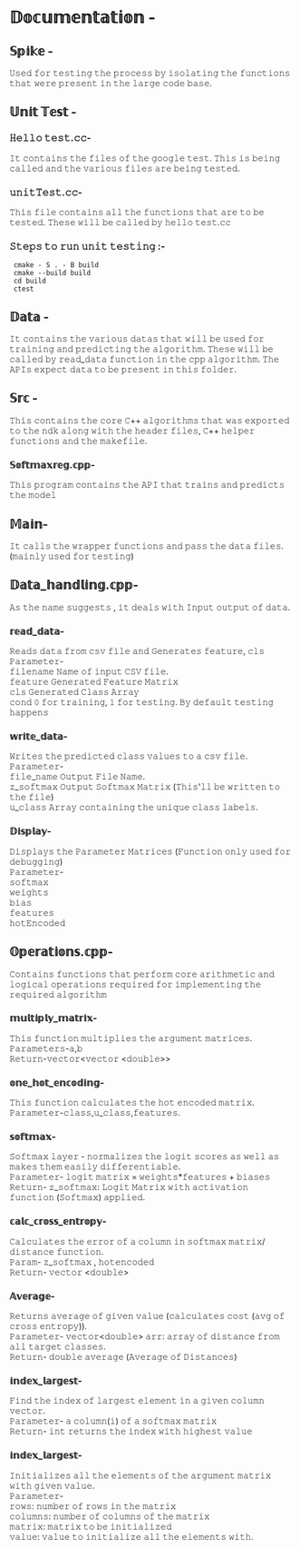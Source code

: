 
# 𝔻𝕠𝕔𝕦𝕞𝕖𝕟𝕥𝕒𝕥𝕚𝕠𝕟 - 

## 𝕊𝕡𝕚𝕜𝕖 -
𝚄𝚜𝚎𝚍 𝚏𝚘𝚛 𝚝𝚎𝚜𝚝𝚒𝚗𝚐 𝚝𝚑𝚎 𝚙𝚛𝚘𝚌𝚎𝚜𝚜 𝚋𝚢 𝚒𝚜𝚘𝚕𝚊𝚝𝚒𝚗𝚐 𝚝𝚑𝚎 𝚏𝚞𝚗𝚌𝚝𝚒𝚘𝚗𝚜 𝚝𝚑𝚊𝚝 𝚠𝚎𝚛𝚎 𝚙𝚛𝚎𝚜𝚎𝚗𝚝 𝚒𝚗 𝚝𝚑𝚎 𝚕𝚊𝚛𝚐𝚎 𝚌𝚘𝚍𝚎 𝚋𝚊𝚜𝚎.

## 𝕌𝕟𝕚𝕥 𝕋𝕖𝕤𝕥 -

### 𝙷𝚎𝚕𝚕𝚘 𝚝𝚎𝚜𝚝.𝚌𝚌-
𝙸𝚝 𝚌𝚘𝚗𝚝𝚊𝚒𝚗𝚜 𝚝𝚑𝚎 𝚏𝚒𝚕𝚎𝚜 𝚘𝚏 𝚝𝚑𝚎 𝚐𝚘𝚘𝚐𝚕𝚎 𝚝𝚎𝚜𝚝. 𝚃𝚑𝚒𝚜 𝚒𝚜 𝚋𝚎𝚒𝚗𝚐 𝚌𝚊𝚕𝚕𝚎𝚍 𝚊𝚗𝚍 𝚝𝚑𝚎 𝚟𝚊𝚛𝚒𝚘𝚞𝚜 𝚏𝚒𝚕𝚎𝚜 𝚊𝚛𝚎 𝚋𝚎𝚒𝚗𝚐 𝚝𝚎𝚜𝚝𝚎𝚍.

### 𝚞𝚗𝚒𝚝𝚃𝚎𝚜𝚝.𝚌𝚌-
𝚃𝚑𝚒𝚜 𝚏𝚒𝚕𝚎 𝚌𝚘𝚗𝚝𝚊𝚒𝚗𝚜 𝚊𝚕𝚕 𝚝𝚑𝚎 𝚏𝚞𝚗𝚌𝚝𝚒𝚘𝚗𝚜 𝚝𝚑𝚊𝚝 𝚊𝚛𝚎 𝚝𝚘 𝚋𝚎 𝚝𝚎𝚜𝚝𝚎𝚍. 𝚃𝚑𝚎𝚜𝚎 𝚠𝚒𝚕𝚕 𝚋𝚎 𝚌𝚊𝚕𝚕𝚎𝚍 𝚋𝚢 𝚑𝚎𝚕𝚕𝚘 𝚝𝚎𝚜𝚝.𝚌𝚌

### 𝚂𝚝𝚎𝚙𝚜 𝚝𝚘 𝚛𝚞𝚗 𝚞𝚗𝚒𝚝 𝚝𝚎𝚜𝚝𝚒𝚗𝚐 :-

```
 cmake - S . - B build
 cmake --build build
 cd build
 ctest
 ```

## 𝔻𝕒𝕥𝕒 -
𝙸𝚝 𝚌𝚘𝚗𝚝𝚊𝚒𝚗𝚜 𝚝𝚑𝚎 𝚟𝚊𝚛𝚒𝚘𝚞𝚜 𝚍𝚊𝚝𝚊𝚜 𝚝𝚑𝚊𝚝 𝚠𝚒𝚕𝚕 𝚋𝚎 𝚞𝚜𝚎𝚍 𝚏𝚘𝚛 𝚝𝚛𝚊𝚒𝚗𝚒𝚗𝚐 𝚊𝚗𝚍 𝚙𝚛𝚎𝚍𝚒𝚌𝚝𝚒𝚗𝚐 𝚝𝚑𝚎 𝚊𝚕𝚐𝚘𝚛𝚒𝚝𝚑𝚖. 𝚃𝚑𝚎𝚜𝚎 𝚠𝚒𝚕𝚕 𝚋𝚎 𝚌𝚊𝚕𝚕𝚎𝚍 𝚋𝚢 𝚛𝚎𝚊𝚍_𝚍𝚊𝚝𝚊 𝚏𝚞𝚗𝚌𝚝𝚒𝚘𝚗 𝚒𝚗 𝚝𝚑𝚎 𝚌𝚙𝚙 𝚊𝚕𝚐𝚘𝚛𝚒𝚝𝚑𝚖. 𝚃𝚑𝚎 𝙰𝙿𝙸𝚜 𝚎𝚡𝚙𝚎𝚌𝚝 𝚍𝚊𝚝𝚊 𝚝𝚘 𝚋𝚎 𝚙𝚛𝚎𝚜𝚎𝚗𝚝 𝚒𝚗 𝚝𝚑𝚒𝚜 𝚏𝚘𝚕𝚍𝚎𝚛.

## 𝕊𝕣𝕔 -
𝚃𝚑𝚒𝚜 𝚌𝚘𝚗𝚝𝚊𝚒𝚗𝚜 𝚝𝚑𝚎 𝚌𝚘𝚛𝚎 𝙲++ 𝚊𝚕𝚐𝚘𝚛𝚒𝚝𝚑𝚖𝚜 𝚝𝚑𝚊𝚝 𝚠𝚊𝚜 𝚎𝚡𝚙𝚘𝚛𝚝𝚎𝚍 𝚝𝚘 𝚝𝚑𝚎 𝚗𝚍𝚔 𝚊𝚕𝚘𝚗𝚐 𝚠𝚒𝚝𝚑 𝚝𝚑𝚎 𝚑𝚎𝚊𝚍𝚎𝚛 𝚏𝚒𝚕𝚎𝚜, 𝙲++ 𝚑𝚎𝚕𝚙𝚎𝚛 𝚏𝚞𝚗𝚌𝚝𝚒𝚘𝚗𝚜 𝚊𝚗𝚍 𝚝𝚑𝚎 𝚖𝚊𝚔𝚎𝚏𝚒𝚕𝚎.

### 𝕊𝕠𝕗𝕥𝕞𝕒𝕩𝕣𝕖𝕘.𝕔𝕡𝕡-
𝚃𝚑𝚒𝚜 𝚙𝚛𝚘𝚐𝚛𝚊𝚖 𝚌𝚘𝚗𝚝𝚊𝚒𝚗𝚜 𝚝𝚑𝚎 𝙰𝙿𝙸 𝚝𝚑𝚊𝚝 𝚝𝚛𝚊𝚒𝚗𝚜 𝚊𝚗𝚍 𝚙𝚛𝚎𝚍𝚒𝚌𝚝𝚜 𝚝𝚑𝚎 𝚖𝚘𝚍𝚎𝚕

## 𝕄𝕒𝕚𝕟-
𝙸𝚝 𝚌𝚊𝚕𝚕𝚜 𝚝𝚑𝚎 𝚠𝚛𝚊𝚙𝚙𝚎𝚛 𝚏𝚞𝚗𝚌𝚝𝚒𝚘𝚗𝚜 𝚊𝚗𝚍 𝚙𝚊𝚜𝚜 𝚝𝚑𝚎 𝚍𝚊𝚝𝚊 𝚏𝚒𝚕𝚎𝚜.(𝚖𝚊𝚒𝚗𝚕𝚢 𝚞𝚜𝚎𝚍 𝚏𝚘𝚛 𝚝𝚎𝚜𝚝𝚒𝚗𝚐)

## 𝔻𝕒𝕥𝕒_𝕙𝕒𝕟𝕕𝕝𝕚𝕟𝕘.𝕔𝕡𝕡-
𝙰𝚜 𝚝𝚑𝚎 𝚗𝚊𝚖𝚎 𝚜𝚞𝚐𝚐𝚎𝚜𝚝𝚜 , 𝚒𝚝 𝚍𝚎𝚊𝚕𝚜 𝚠𝚒𝚝𝚑 𝙸𝚗𝚙𝚞𝚝 𝚘𝚞𝚝𝚙𝚞𝚝 𝚘𝚏 𝚍𝚊𝚝𝚊.

### 𝕣𝕖𝕒𝕕_𝕕𝕒𝕥𝕒-
𝚁𝚎𝚊𝚍𝚜 𝚍𝚊𝚝𝚊 𝚏𝚛𝚘𝚖 𝚌𝚜𝚟 𝚏𝚒𝚕𝚎 𝚊𝚗𝚍 𝙶𝚎𝚗𝚎𝚛𝚊𝚝𝚎𝚜 𝚏𝚎𝚊𝚝𝚞𝚛𝚎, 𝚌𝚕𝚜  
𝙿𝚊𝚛𝚊𝚖𝚎𝚝𝚎𝚛-  
 𝚏𝚒𝚕𝚎𝚗𝚊𝚖𝚎 𝙽𝚊𝚖𝚎 𝚘𝚏 𝚒𝚗𝚙𝚞𝚝 𝙲𝚂𝚅 𝚏𝚒𝚕𝚎.  
𝚏𝚎𝚊𝚝𝚞𝚛𝚎 𝙶𝚎𝚗𝚎𝚛𝚊𝚝𝚎𝚍 𝙵𝚎𝚊𝚝𝚞𝚛𝚎 𝙼𝚊𝚝𝚛𝚒𝚡  
𝚌𝚕𝚜 𝙶𝚎𝚗𝚎𝚛𝚊𝚝𝚎𝚍 𝙲𝚕𝚊𝚜𝚜 𝙰𝚛𝚛𝚊𝚢  
𝚌𝚘𝚗𝚍 𝟶 𝚏𝚘𝚛 𝚝𝚛𝚊𝚒𝚗𝚒𝚗𝚐, 𝟷 𝚏𝚘𝚛 𝚝𝚎𝚜𝚝𝚒𝚗𝚐. 𝙱𝚢 𝚍𝚎𝚏𝚊𝚞𝚕𝚝 𝚝𝚎𝚜𝚝𝚒𝚗𝚐 𝚑𝚊𝚙𝚙𝚎𝚗𝚜  


### 𝕨𝕣𝕚𝕥𝕖_𝕕𝕒𝕥𝕒-
𝚆𝚛𝚒𝚝𝚎𝚜 𝚝𝚑𝚎 𝚙𝚛𝚎𝚍𝚒𝚌𝚝𝚎𝚍 𝚌𝚕𝚊𝚜𝚜 𝚟𝚊𝚕𝚞𝚎𝚜 𝚝𝚘 𝚊 𝚌𝚜𝚟 𝚏𝚒𝚕𝚎.  
𝙿𝚊𝚛𝚊𝚖𝚎𝚝𝚎𝚛-  
𝚏𝚒𝚕𝚎_𝚗𝚊𝚖𝚎 𝙾𝚞𝚝𝚙𝚞𝚝 𝙵𝚒𝚕𝚎 𝙽𝚊𝚖𝚎.  
 𝚣_𝚜𝚘𝚏𝚝𝚖𝚊𝚡 𝙾𝚞𝚝𝚙𝚞𝚝 𝚂𝚘𝚏𝚝𝚖𝚊𝚡 𝙼𝚊𝚝𝚛𝚒𝚡 (𝚃𝚑𝚒𝚜'𝚕𝚕 𝚋𝚎 𝚠𝚛𝚒𝚝𝚝𝚎𝚗 𝚝𝚘 𝚝𝚑𝚎 𝚏𝚒𝚕𝚎)  
𝚞_𝚌𝚕𝚊𝚜𝚜 𝙰𝚛𝚛𝚊𝚢 𝚌𝚘𝚗𝚝𝚊𝚒𝚗𝚒𝚗𝚐 𝚝𝚑𝚎 𝚞𝚗𝚒𝚚𝚞𝚎 𝚌𝚕𝚊𝚜𝚜 𝚕𝚊𝚋𝚎𝚕𝚜.    

### 𝔻𝕚𝕤𝕡𝕝𝕒𝕪-
𝙳𝚒𝚜𝚙𝚕𝚊𝚢𝚜 𝚝𝚑𝚎 𝙿𝚊𝚛𝚊𝚖𝚎𝚝𝚎𝚛 𝙼𝚊𝚝𝚛𝚒𝚌𝚎𝚜 (𝙵𝚞𝚗𝚌𝚝𝚒𝚘𝚗 𝚘𝚗𝚕𝚢 𝚞𝚜𝚎𝚍 𝚏𝚘𝚛 𝚍𝚎𝚋𝚞𝚐𝚐𝚒𝚗𝚐)  
𝙿𝚊𝚛𝚊𝚖𝚎𝚝𝚎𝚛-  
𝚜𝚘𝚏𝚝𝚖𝚊𝚡   
𝚠𝚎𝚒𝚐𝚑𝚝𝚜   
𝚋𝚒𝚊𝚜   
𝚏𝚎𝚊𝚝𝚞𝚛𝚎𝚜   
𝚑𝚘𝚝𝙴𝚗𝚌𝚘𝚍𝚎𝚍  

## 𝕆𝕡𝕖𝕣𝕒𝕥𝕚𝕠𝕟𝕤.𝕔𝕡𝕡-
𝙲𝚘𝚗𝚝𝚊𝚒𝚗𝚜  𝚏𝚞𝚗𝚌𝚝𝚒𝚘𝚗𝚜 𝚝𝚑𝚊𝚝 𝚙𝚎𝚛𝚏𝚘𝚛𝚖 𝚌𝚘𝚛𝚎 𝚊𝚛𝚒𝚝𝚑𝚖𝚎𝚝𝚒𝚌 𝚊𝚗𝚍 𝚕𝚘𝚐𝚒𝚌𝚊𝚕 𝚘𝚙𝚎𝚛𝚊𝚝𝚒𝚘𝚗𝚜 𝚛𝚎𝚚𝚞𝚒𝚛𝚎𝚍 𝚏𝚘𝚛 𝚒𝚖𝚙𝚕𝚎𝚖𝚎𝚗𝚝𝚒𝚗𝚐 𝚝𝚑𝚎 𝚛𝚎𝚚𝚞𝚒𝚛𝚎𝚍 𝚊𝚕𝚐𝚘𝚛𝚒𝚝𝚑𝚖

### 𝕞𝕦𝕝𝕥𝕚𝕡𝕝𝕪_𝕞𝕒𝕥𝕣𝕚𝕩-
𝚃𝚑𝚒𝚜 𝚏𝚞𝚗𝚌𝚝𝚒𝚘𝚗 𝚖𝚞𝚕𝚝𝚒𝚙𝚕𝚒𝚎𝚜 𝚝𝚑𝚎 𝚊𝚛𝚐𝚞𝚖𝚎𝚗𝚝 𝚖𝚊𝚝𝚛𝚒𝚌𝚎𝚜.  
𝙿𝚊𝚛𝚊𝚖𝚎𝚝𝚎𝚛𝚜-𝚊,𝚋  
𝚁𝚎𝚝𝚞𝚛𝚗-𝚟𝚎𝚌𝚝𝚘𝚛<𝚟𝚎𝚌𝚝𝚘𝚛 <𝚍𝚘𝚞𝚋𝚕𝚎>>  

### 𝕠𝕟𝕖_𝕙𝕠𝕥_𝕖𝕟𝕔𝕠𝕕𝕚𝕟𝕘-
𝚃𝚑𝚒𝚜 𝚏𝚞𝚗𝚌𝚝𝚒𝚘𝚗 𝚌𝚊𝚕𝚌𝚞𝚕𝚊𝚝𝚎𝚜 𝚝𝚑𝚎 𝚑𝚘𝚝 𝚎𝚗𝚌𝚘𝚍𝚎𝚍 𝚖𝚊𝚝𝚛𝚒𝚡.  
𝙿𝚊𝚛𝚊𝚖𝚎𝚝𝚎𝚛-𝚌𝚕𝚊𝚜𝚜,𝚞_𝚌𝚕𝚊𝚜𝚜,𝚏𝚎𝚊𝚝𝚞𝚛𝚎𝚜.  

### 𝕤𝕠𝕗𝕥𝕞𝕒𝕩-
𝚂𝚘𝚏𝚝𝚖𝚊𝚡 𝚕𝚊𝚢𝚎𝚛 - 𝚗𝚘𝚛𝚖𝚊𝚕𝚒𝚣𝚎𝚜 𝚝𝚑𝚎 𝚕𝚘𝚐𝚒𝚝 𝚜𝚌𝚘𝚛𝚎𝚜 𝚊𝚜 𝚠𝚎𝚕𝚕 𝚊𝚜 𝚖𝚊𝚔𝚎𝚜 𝚝𝚑𝚎𝚖 𝚎𝚊𝚜𝚒𝚕𝚢 𝚍𝚒𝚏𝚏𝚎𝚛𝚎𝚗𝚝𝚒𝚊𝚋𝚕𝚎.  
𝙿𝚊𝚛𝚊𝚖𝚎𝚝𝚎𝚛- 𝚕𝚘𝚐𝚒𝚝 𝚖𝚊𝚝𝚛𝚒𝚡 = 𝚠𝚎𝚒𝚐𝚑𝚝𝚜*𝚏𝚎𝚊𝚝𝚞𝚛𝚎𝚜 + 𝚋𝚒𝚊𝚜𝚎𝚜  
𝚁𝚎𝚝𝚞𝚛𝚗- 𝚣_𝚜𝚘𝚏𝚝𝚖𝚊𝚡: 𝙻𝚘𝚐𝚒𝚝 𝙼𝚊𝚝𝚛𝚒𝚡 𝚠𝚒𝚝𝚑 𝚊𝚌𝚝𝚒𝚟𝚊𝚝𝚒𝚘𝚗 𝚏𝚞𝚗𝚌𝚝𝚒𝚘𝚗 (𝚂𝚘𝚏𝚝𝚖𝚊𝚡) 𝚊𝚙𝚙𝚕𝚒𝚎𝚍.  


### 𝕔𝕒𝕝𝕔_𝕔𝕣𝕠𝕤𝕤_𝕖𝕟𝕥𝕣𝕠𝕡𝕪-
𝙲𝚊𝚕𝚌𝚞𝚕𝚊𝚝𝚎𝚜 𝚝𝚑𝚎 𝚎𝚛𝚛𝚘𝚛 𝚘𝚏 𝚊 𝚌𝚘𝚕𝚞𝚖𝚗 𝚒𝚗 𝚜𝚘𝚏𝚝𝚖𝚊𝚡 𝚖𝚊𝚝𝚛𝚒𝚡/ 𝚍𝚒𝚜𝚝𝚊𝚗𝚌𝚎 𝚏𝚞𝚗𝚌𝚝𝚒𝚘𝚗.  
𝙿𝚊𝚛𝚊𝚖- 𝚣_𝚜𝚘𝚏𝚝𝚖𝚊𝚡 , 𝚑𝚘𝚝𝚎𝚗𝚌𝚘𝚍𝚎𝚍   
𝚁𝚎𝚝𝚞𝚛𝚗- 𝚟𝚎𝚌𝚝𝚘𝚛 <𝚍𝚘𝚞𝚋𝚕𝚎>  


### 𝔸𝕧𝕖𝕣𝕒𝕘𝕖-
𝚁𝚎𝚝𝚞𝚛𝚗𝚜 𝚊𝚟𝚎𝚛𝚊𝚐𝚎 𝚘𝚏 𝚐𝚒𝚟𝚎𝚗 𝚟𝚊𝚕𝚞𝚎 (𝚌𝚊𝚕𝚌𝚞𝚕𝚊𝚝𝚎𝚜 𝚌𝚘𝚜𝚝 (𝚊𝚟𝚐 𝚘𝚏 𝚌𝚛𝚘𝚜𝚜 𝚎𝚗𝚝𝚛𝚘𝚙𝚢)).  
𝙿𝚊𝚛𝚊𝚖𝚎𝚝𝚎𝚛- 𝚟𝚎𝚌𝚝𝚘𝚛<𝚍𝚘𝚞𝚋𝚕𝚎> 𝚊𝚛𝚛: 𝚊𝚛𝚛𝚊𝚢 𝚘𝚏 𝚍𝚒𝚜𝚝𝚊𝚗𝚌𝚎 𝚏𝚛𝚘𝚖 𝚊𝚕𝚕 𝚝𝚊𝚛𝚐𝚎𝚝 𝚌𝚕𝚊𝚜𝚜𝚎𝚜.  
𝚁𝚎𝚝𝚞𝚛𝚗- 𝚍𝚘𝚞𝚋𝚕𝚎 𝚊𝚟𝚎𝚛𝚊𝚐𝚎 (𝙰𝚟𝚎𝚛𝚊𝚐𝚎 𝚘𝚏 𝙳𝚒𝚜𝚝𝚊𝚗𝚌𝚎𝚜)  

### 𝕚𝕟𝕕𝕖𝕩_𝕝𝕒𝕣𝕘𝕖𝕤𝕥-
𝙵𝚒𝚗𝚍 𝚝𝚑𝚎 𝚒𝚗𝚍𝚎𝚡 𝚘𝚏 𝚕𝚊𝚛𝚐𝚎𝚜𝚝 𝚎𝚕𝚎𝚖𝚎𝚗𝚝 𝚒𝚗 𝚊 𝚐𝚒𝚟𝚎𝚗 𝚌𝚘𝚕𝚞𝚖𝚗 𝚟𝚎𝚌𝚝𝚘𝚛.  
𝙿𝚊𝚛𝚊𝚖𝚎𝚝𝚎𝚛- 𝚊 𝚌𝚘𝚕𝚞𝚖𝚗(𝚒) 𝚘𝚏 𝚊 𝚜𝚘𝚏𝚝𝚖𝚊𝚡 𝚖𝚊𝚝𝚛𝚒𝚡  
𝚁𝚎𝚝𝚞𝚛𝚗- 𝚒𝚗𝚝 𝚛𝚎𝚝𝚞𝚛𝚗𝚜 𝚝𝚑𝚎 𝚒𝚗𝚍𝚎𝚡 𝚠𝚒𝚝𝚑 𝚑𝚒𝚐𝚑𝚎𝚜𝚝 𝚟𝚊𝚕𝚞𝚎  

### 𝕚𝕟𝕕𝕖𝕩_𝕝𝕒𝕣𝕘𝕖𝕤𝕥-
𝙸𝚗𝚒𝚝𝚒𝚊𝚕𝚒𝚣𝚎𝚜 𝚊𝚕𝚕 𝚝𝚑𝚎 𝚎𝚕𝚎𝚖𝚎𝚗𝚝𝚜 𝚘𝚏 𝚝𝚑𝚎 𝚊𝚛𝚐𝚞𝚖𝚎𝚗𝚝 𝚖𝚊𝚝𝚛𝚒𝚡 𝚠𝚒𝚝𝚑 𝚐𝚒𝚟𝚎𝚗 𝚟𝚊𝚕𝚞𝚎.  
𝙿𝚊𝚛𝚊𝚖𝚎𝚝𝚎𝚛-  
𝚛𝚘𝚠𝚜: 𝚗𝚞𝚖𝚋𝚎𝚛 𝚘𝚏 𝚛𝚘𝚠𝚜 𝚒𝚗 𝚝𝚑𝚎 𝚖𝚊𝚝𝚛𝚒𝚡  
𝚌𝚘𝚕𝚞𝚖𝚗𝚜: 𝚗𝚞𝚖𝚋𝚎𝚛 𝚘𝚏 𝚌𝚘𝚕𝚞𝚖𝚗𝚜 𝚘𝚏 𝚝𝚑𝚎 𝚖𝚊𝚝𝚛𝚒𝚡  
𝚖𝚊𝚝𝚛𝚒𝚡: 𝚖𝚊𝚝𝚛𝚒𝚡 𝚝𝚘 𝚋𝚎 𝚒𝚗𝚒𝚝𝚒𝚊𝚕𝚒𝚣𝚎𝚍  
𝚟𝚊𝚕𝚞𝚎: 𝚟𝚊𝚕𝚞𝚎 𝚝𝚘 𝚒𝚗𝚒𝚝𝚒𝚊𝚕𝚒𝚣𝚎 𝚊𝚕𝚕 𝚝𝚑𝚎 𝚎𝚕𝚎𝚖𝚎𝚗𝚝𝚜 𝚠𝚒𝚝𝚑.  





